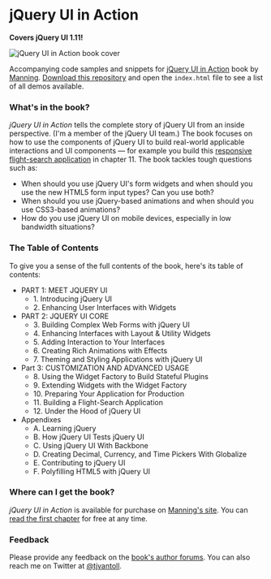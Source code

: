 # jQuery UI in Action
**Covers jQuery UI 1.11!**

<img src="http://tjvantoll.com/images/book.jpg" alt="jQuery UI in Action book cover">

Accompanying code samples and snippets for [jQuery UI in Action](http://tjvantoll.com/jquery-ui-in-action.html) book by [Manning](http://manning.com). [Download this repository](https://github.com/tjvantoll/jquery-ui-in-action-demos/archive/master.zip) and open the `index.html` file to see a list of all demos available.

### What's in the book?

*jQuery UI in Action* tells the complete story of jQuery UI from an inside perspective. (I'm a member of the jQuery UI team.) The book focuses on how to use the components of jQuery UI to build real-world applicable interactions and UI components — for example you build this [responsive flight-search application](http://jsfiddle.net/tj_vantoll/ujwWL/) in chapter 11. The book tackles tough questions such as:

* When should you use jQuery UI's form widgets and when should you use the new HTML5 form input types? Can you use both?
* When should you use jQuery-based animations and when should you use CSS3-based animations?
* How do you use jQuery UI on mobile devices, especially in low bandwidth situations?

### The Table of Contents

To give you a sense of the full contents of the book, here's its table of contents:

<ul>
	<li>PART 1: MEET JQUERY UI
		<ul>
			<li>1. Introducing jQuery UI</li>
			<li>2. Enhancing User Interfaces with Widgets</li>
		</ul>
	</li>
	<li>PART 2: JQUERY UI CORE
		<ul>
			<li>3. Building Complex Web Forms with jQuery UI</li>
			<li>4. Enhancing Interfaces with Layout & Utility Widgets</li>
			<li>5. Adding Interaction to Your Interfaces</li>
			<li>6. Creating Rich Animations with Effects</li>
			<li>7. Theming and Styling Applications with jQuery UI</li>
		</ul>
	</li>
	<li>Part 3: CUSTOMIZATION AND ADVANCED USAGE
		<ul>
			<li>8. Using the Widget Factory to Build Stateful Plugins</li>
			<li>9. Extending Widgets with the Widget Factory</li>
			<li>10. Preparing Your Application for Production</li>
			<li>11. Building a Flight-Search Application</li>
			<li>12. Under the Hood of jQuery UI</li>
		</ul>
	</li>
	<li>Appendixes
		<ul>
			<li>A. Learning jQuery </li>
			<li>B. How jQuery UI Tests jQuery UI </li>
			<li>C. Using jQuery UI With Backbone </li>
			<li>D. Creating Decimal, Currency, and Time Pickers With Globalize </li>
			<li>E. Contributing to jQuery UI </li>
			<li>F. Polyfilling HTML5 with jQuery UI</li>
		</ul>
	</li>
</ul>

### Where can I get the book?

*jQuery UI in Action* is available for purchase on [Manning's site](http://tjvantoll.com/jquery-ui-in-action.html). You can [read the first chapter](http://manning.com/vantoll/jQueryUI_meap_ch01.pdf) for free at any time.

### Feedback

Please provide any feedback on the [book's author forums](http://www.manning-sandbox.com/forum.jspa?forumID=889). You can also reach me on Twitter at [@tjvantoll](https://twitter.com/tjvantoll).